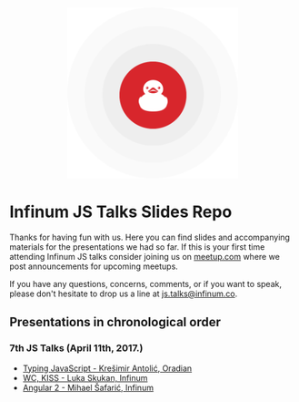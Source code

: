 <p align="center">
  <img width="300" src="_assets/ducky.png" />
  <h1>Infinum JS Talks Slides Repo</h1>
</p>

Thanks for having fun with us. Here you can find slides and accompanying materials
for the presentations we had so far. If this is your first time attending 
Infinum JS talks consider joining us on 
[meetup.com](https://www.meetup.com/Infinum-JS-Talks/) where we post announcements 
for upcoming meetups.

If you have any questions, concerns, comments, or if you want to speak, 
please don't hesitate to drop us a line at [js.talks@infinum.co](mailto:js.talks@infinum.co).

## Presentations in chronological order

### 7th JS Talks (April 11th, 2017.)

- [Typing JavaScript - Krešimir Antolić, Oradian](talks-7/typing_javascript_kresimir_antolic.pdf)
- [WC, KISS - Luka Skukan, Infinum](talks-7/wc_kiss_luka_skukan.pdf)
- [Angular 2 - Mihael Šafarić, Infinum](talks-7/angular_2_mihael_safaric.pdf)
